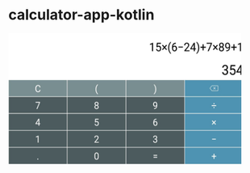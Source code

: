 # calculator-app-kotlin
<div style="display: flex;>
    <img src="screenshots/screenshot2.jpg" alt="screenshot2" width="260" height="462">
    <img src="screenshots/screenshot1.jpg" alt="screenshot1" width="462" height="260">
</div>

